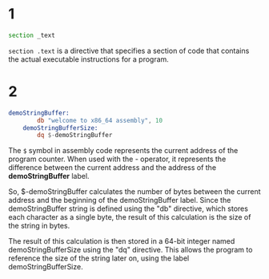 # 1

```asm
section _text
```

`section .text` is a directive that specifies a section of code that contains the actual executable instructions for a program.

# 2

```asm
demoStringBuffer:
        db "welcome to x86_64 assembly", 10
    demoStringBufferSize:
        dq $-demoStringBuffer
```

The `$` symbol in assembly code represents the current address of the program counter. When used with the - operator, it represents the difference between the current address and the address of the **demoStringBuffer** label.

So, $-demoStringBuffer calculates the number of bytes between the current address and the beginning of the demoStringBuffer label. Since the demoStringBuffer string is defined using the "db" directive, which stores each character as a single byte, the result of this calculation is the size of the string in bytes.

The result of this calculation is then stored in a 64-bit integer named demoStringBufferSize using the "dq" directive. This allows the program to reference the size of the string later on, using the label demoStringBufferSize.
